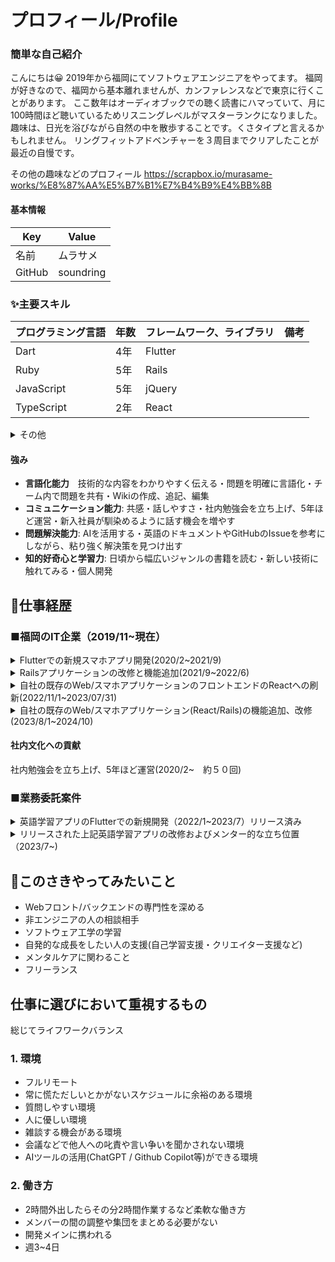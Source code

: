 # プロフィール/Profile

### 簡単な自己紹介
こんにちは😀
2019年から福岡にてソフトウェアエンジニアをやってます。
福岡が好きなので、福岡から基本離れませんが、カンファレンスなどで東京に行くことがあります。
ここ数年はオーディオブックでの聴く読書にハマっていて、月に100時間ほど聴いているためリスニングレベルがマスターランクになりました。
趣味は、日光を浴びながら自然の中を散歩することです。くさタイプと言えるかもしれません。
リングフィットアドベンチャーを３周目までクリアしたことが最近の自慢です。

その他の趣味などのプロフィール
https://scrapbox.io/murasame-works/%E8%87%AA%E5%B7%B1%E7%B4%B9%E4%BB%8B

#### 基本情報
|  Key  |  Value  |
| ---- | ---- |
|  名前  |  ムラサメ  |
|  GitHub  |  soundring  |

 ### ✨主要スキル
|  プログラミング言語  |  年数  |  フレームワーク、ライブラリ  |  備考  |
| ---- | ---- | ---- | ---- |
|  Dart  |  4年  |  Flutter  |    |
|  Ruby  | 5年  |  Rails  |    |
|  JavaScript  | 5年  |  jQuery |  |
|  TypeScript  | 2年  |  React |  |

<details><summary>その他</summary>

|   エディタ  |  年数  |  備考  |
| ---- | ---- | ---- |
|  Visual Studio Code	  |  5年  |    |
|  RubyMine	  |  3年  |    |
|  Android Studio |  4年  |    |
|  Xcode  |  4年  |    |

|   DB  |  備考  |
| ---- | ---- |
|  MariaDB |  Rails案件にて使用 |
|  PostgreSQL |  Rails案件にて使用 |
|  Cloud Firestore |  副業のFlutter案件にて使用 |

|   OS  |  備考  |
| ---- | ---- |
|  Windows(XP~最新) |  私的利用  |
|  Mac(Sierra~最新)  |  開発、私的使用  |

|   バージョン管理  |  年数  |
| ---- | ---- |
|  Git |  5年 |
|  GitHub |  5年 |
|  Bitbucket |  4年 |

</details>

#### 強み
- **言語化能力**　技術的な内容をわかりやすく伝える・問題を明確に言語化・チーム内で問題を共有・Wikiの作成、追記、編集
- **コミュニケーション能力**: 共感・話しやすさ・社内勉強会を立ち上げ、5年ほど運営・新入社員が馴染めるように話す機会を増やす
- **問題解決能力**: AIを活用する・英語のドキュメントやGitHubのIssueを参考にしながら、粘り強く解決策を見つけ出す
- **知的好奇心と学習力**: 日頃から幅広いジャンルの書籍を読む・新しい技術に触れてみる・個人開発

## 🔭仕事経歴
### ■福岡のIT企業（2019/11~現在）
<details><summary>Flutterでの新規スマホアプリ開発(2020/2~2021/9)</summary>

提供中の各サービスからのお知らせの通知を受け取れるアプリ
アプリを各サービスのいずれかと連携させると全ての提供中サービスのお知らせが受け取れるようになる。
アプリに届いた通知内容をタップし、直接サービスに手動ログインなしで確認をしに行くことも可能。

[担当業務]
- Flutterの技術調査 
- Firebaseの技術調査 
- アプリのアイコン制作
- アプリのフロントエンド開発
- バックエンドのAPI開発
- 総合テスト項目の作成
- アプリおよびサーバーサイドのリリース作業
- Flutterのアップデート(2.0⇨3.0)
- 状態管理パッケージをproviderからriverpodへ移行

社内にFlutterエンジニアがおらず、まずFlutterをインプットからスタートしリリース作業まで行った。 
Flutterエンジニアとしてアプリ開発を全て担当し、バックエンドのAPI開発にも一部携わった。
当時はFlutterの日本語情報が少なかったが、英語のドキュメントやGitHubのIssueを参考にし、問題を解決した。
デザイナーがいないため、アプリアイコンの作成も担当した、

##### ［環境・構成］
- DB：MariaDB
- 言語：Dart、Ruby
- フレームワーク：Flutter、Rails、React
- その他：Docker、AWS(S3)、Firebase Dynamic Links、Firebase Crashlytics、Firebase Cloud Messaging

##### ［メンバー構成／役割］ 
2~3人/メンバー
</details>


<details><summary>Railsアプリケーションの改修と機能追加(2021/9~2022/6)</summary>
 
[担当業務]
- 機能追加
- 機能改善
- バグ修正
- 総合テスト

#### 開発例
データの一括複製(DelayedJob)

##### ［環境・構成］
- DB：MariaDB
- 言語：JavaScript、Ruby
- フレームワーク：Bootstrap3、Backbone.js、Rails
- その他：Docker、AWS EC2

##### ［メンバー構成／役割］ 
最大6人/メンバー

今年度のデータを一括複製する機能を開発し、ユーザーの年度を跨いだ似たようなデータの作成の手間を減らした

</details>

<details><summary>自社の既存のWeb/スマホアプリケーションのフロントエンドのReactへの刷新(2022/11/1~2023/07/31)</summary>
 
[担当業務]
- Backbone.jsからReactへのフロントエンドの刷新
- Cordovaのアップデート作業(iOS/Android)
- 総合テストの実施

Cordovaのバージョンが古い影響でアプリのリリースができない状態になっていた。
Cordovaには初めて触れたがFlutterで得たモバイル関係の知識も活用しつつアップデートを行なった。
cordova-ios / cordova-android ともに「メジャーバージョンで２つ上げた。

フロントエンドの環境の刷新も行なった。
状態管理はReact Hooksを使用。

##### ［メンバー構成／役割］ 
3~5人/メンバー

##### ［環境・構成］
- DB：PostgreSQL
- 言語：TypeScript、Ruby
- フレームワーク：Cordova、Backbone.js、React、Rails
- その他：Docker、AWS(EC2/S3/RDS/Amazon SNS/CloudWatch)
</details>

<details><summary>自社の既存のWeb/スマホアプリケーション(React/Rails)の機能追加、改修(2023/8/1~2024/10)</summary>

##### [担当業務]
- 機能追加
- 機能改善
- バグ修正
- 総合テスト
- リリース作業(サーバ/スマホアプリ)
- プロジェクトリーダー(2024/3~)
  - 部会での進捗報告、週１のチーム内会議の進行、経営側との取り組むタスク等の打ち合わせ
  - 要件定義、設計

#### 開発したもの例
- CSVでの一括ダウンロード機能
- Excelファイルの取り込み機能(Roo使用)
- 使いやすいようにテストデータ(seedファイル)の改修
- ActionCable、Sidekiq、Redisを使用したリアルタイム通信を伴う機能
- rubocopのバージョンアップ & TODOになってるcopに対応
  - 警告件数：3000個くらい
- rubocop-rspecの導入
- rubocop-railsの導入

##### ［メンバー構成／役割］ 
最大４人/メンバー(2024/3〜リーダー)

##### ［環境・構成］
- DB：PostgreSQL
- 言語：TypeScript、Ruby
- フレームワーク：Cordova、React、Rails
- その他：Docker、AWS(EC2/S3/RDS/Amazon SNS/CloudWatch)

2024/3~リーダーが突然退職することになり、繋ぎで突然のリーダー交代
慣れない中、安定して開発・運用を行なった
新規機能追加などのリリースも予定通りに完了できた。

</details>



#### 社内文化への貢献
社内勉強会を立ち上げ、5年ほど運営(2020/2~　約５０回)

### ■業務委託案件
<details><summary>英語学習アプリのFlutterでの新規開発（2022/1~2023/7）リリース済み</summary>

クライアントの方は非エンジニア

主な機能
- OCR(写真を撮ってそこのテキスト内容を学習)
- Speech to Text(発生した英単語の背景色を変化)
- Text to Speech(読まれた英単語の背景色を変化)

##### [担当業務]
- アプリ開発全般(仕様打ち合わせ・検討、実装、CI/CD環境構築)
- バックエンドはFirebase
- デザインはデザイナーさんが担当
- 開発だけでなくクライアントさんに技術的なアドバイスなど行う技術顧問的なことも担当。

参画した際に作りかけで動作不十分であったため、既存のコードも使いながら0から作り直すことを提案し実行。きちんとリリースまで行い満足していただけた。
音声認識(speech_to_text)やテキスト読み上げ(flutter_tts)など、OS依存の機能を使用。
FlutterでのOS依存の機能の扱いについては、英語のドキュメントやGitHubのIssueを参考にし、問題を解決した。
CI/CDの自動化によりクライアントさんが常に新しい状態のアプリを確認できる体制を整えた。
iOS / Android のOS依存の機能を使うため、音声周りの仕様の違いに振り回されたがなんとか乗り越えた。

クライアントさんと定期的なミーティングを通じて、要件定義を明確にし、プロジェクトの進行をスムーズに進めた。
クライアントさんに対して、技術的な内容をわかりやすく説明し、プロジェクトの進行をスムーズに進めることができた。特に、音声認識やテキスト読み上げの機能について、クライアントさんが理解しやすいように図解やデモを交えて説明した。
言語化能力についてポジティブなフィードバックを頂いた。



##### ［環境・構成］
- DB:Firebase Firestore
- 言語 Dart
- フレームワーク: Flutter
- その他:Codemagic、deploygate、Firebase Authentication、Cloud Firestore

##### ［メンバー構成／役割］ 
1人/開発担当
</details>

<details><summary>リリースされた上記英語学習アプリの改修およびメンター的な立ち位置（2023/7~)</summary>
 
##### [担当業務]
基本的に非エンジニアのクライアントさんの技術的な相談にのるメンターをやっている。
</details>

## 👀このさきやってみたいこと
- Webフロント/バックエンドの専門性を深める
- 非エンジニアの人の相談相手
- ソフトウェア工学の学習
- 自発的な成長をしたい人の支援(自己学習支援・クリエイター支援など)
- メンタルケアに関わること
- フリーランス


## 仕事に選びにおいて重視するもの
総じてライフワークバランス

### 1. 環境
- フルリモート
- 常に慌ただしいとかがないスケジュールに余裕のある環境
- 質問しやすい環境
- 人に優しい環境
- 雑談する機会がある環境
- 会議などで他人への叱責や言い争いを聞かされない環境
- AIツールの活用(ChatGPT / Github Copilot等)ができる環境

### 2. 働き方
- 2時間外出したらその分2時間作業するなど柔軟な働き方
- メンバーの間の調整や集団をまとめる必要がない
- 開発メインに携われる
- 週3~4日

</details>
